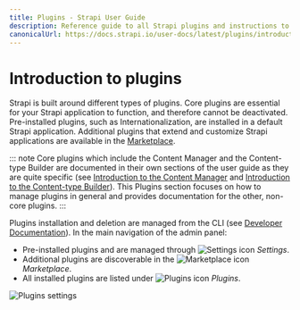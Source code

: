 ```yaml
---
title: Plugins - Strapi User Guide
description: Reference guide to all Strapi plugins and instructions to use these plugins.
canonicalUrl: https://docs.strapi.io/user-docs/latest/plugins/introduction-to-plugins.html
---
```


# Introduction to plugins

Strapi is built around different types of plugins. Core plugins are essential for your Strapi application to function, and therefore cannot be deactivated. Pre-installed plugins, such as Internationalization, are installed in a default Strapi application. Additional plugins that extend and customize Strapi applications are available in the [Marketplace](../plugins/installing-plugins-via-marketplace.md).

::: note
Core plugins which include the Content Manager and the Content-type Builder are documented in their own sections of the user guide as they are quite specific (see [Introduction to the Content Manager](../content-manager/introduction-to-content-manager.md) and [Introduction to the Content-type Builder](../content-types-builder/introduction-to-content-types-builder.md)). This Plugins section focuses on how to manage plugins in general and provides documentation for the other, non-core plugins.
:::

Plugins installation and deletion are managed from the CLI (see [Developer Documentation](/developer-docs/latest/developer-resources/cli/CLI.md#strapi-install)). In the main navigation of the admin panel:

- Pre-installed plugins and are managed through ![Settings icon](../assets/icons/settings.svg) _Settings_.
- Additional plugins are discoverable in the ![Marketplace icon](../assets/icons/marketplace.svg) _Marketplace_.
- All installed plugins are listed under ![Plugins icon](../assets/icons/plugins.svg) _Plugins_.

![Plugins settings](../assets/plugins/plugins-settings.png)
